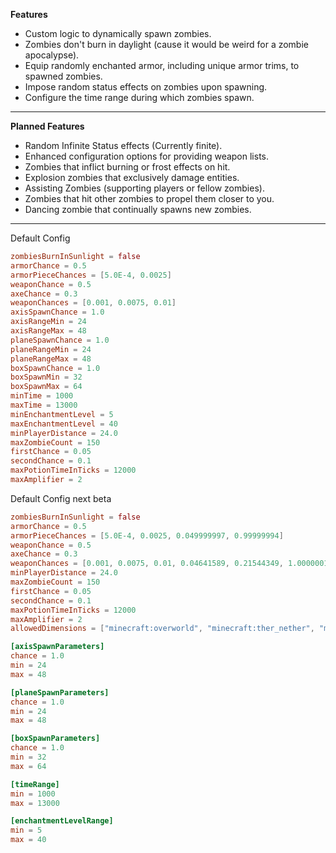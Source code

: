 **Features**
-   Custom logic to dynamically spawn zombies.
-   Zombies don't burn in daylight (cause it would be weird for a zombie apocalypse).
-   Equip randomly enchanted armor, including unique armor trims, to spawned zombies.
-   Impose random status effects on zombies upon spawning.
-   Configure the time range during which zombies spawn.

---

**Planned Features**
-   Random Infinite Status effects (Currently finite).
-   Enhanced configuration options for providing weapon lists.
-   Zombies that inflict burning or frost effects on hit.
-   Explosion zombies that exclusively damage entities.
-   Assisting Zombies (supporting players or fellow zombies).
-   Zombies that hit other zombies to propel them closer to you.
-   Dancing zombie that continually spawns new zombies.

---

Default Config

```toml
zombiesBurnInSunlight = false
armorChance = 0.5
armorPieceChances = [5.0E-4, 0.0025]
weaponChance = 0.5
axeChance = 0.3
weaponChances = [0.001, 0.0075, 0.01]
axisSpawnChance = 1.0
axisRangeMin = 24
axisRangeMax = 48
planeSpawnChance = 1.0
planeRangeMin = 24
planeRangeMax = 48
boxSpawnChance = 1.0
boxSpawnMin = 32
boxSpawnMax = 64
minTime = 1000
maxTime = 13000
minEnchantmentLevel = 5
maxEnchantmentLevel = 40
minPlayerDistance = 24.0
maxZombieCount = 150
firstChance = 0.05
secondChance = 0.1
maxPotionTimeInTicks = 12000
maxAmplifier = 2
```

Default Config next beta
```toml
zombiesBurnInSunlight = false
armorChance = 0.5
armorPieceChances = [5.0E-4, 0.0025, 0.049999997, 0.99999994]
weaponChance = 0.5
axeChance = 0.3
weaponChances = [0.001, 0.0075, 0.01, 0.04641589, 0.21544349, 1.0000001]
minPlayerDistance = 24.0
maxZombieCount = 150
firstChance = 0.05
secondChance = 0.1
maxPotionTimeInTicks = 12000
maxAmplifier = 2
allowedDimensions = ["minecraft:overworld", "minecraft:ther_nether", "minecraft:the_end"]

[axisSpawnParameters]
chance = 1.0
min = 24
max = 48

[planeSpawnParameters]
chance = 1.0
min = 24
max = 48

[boxSpawnParameters]
chance = 1.0
min = 32
max = 64

[timeRange]
min = 1000
max = 13000

[enchantmentLevelRange]
min = 5
max = 40

```